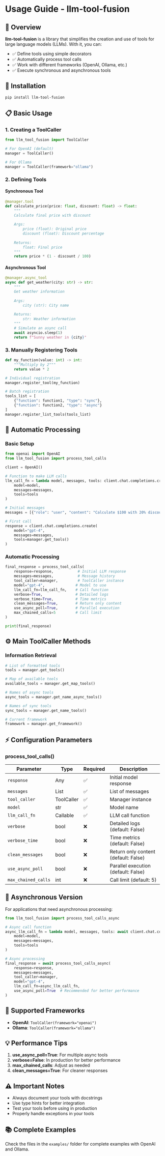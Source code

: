 # Usage Guide - llm-tool-fusion

## 📖 Overview

**llm-tool-fusion** is a library that simplifies the creation and use of tools for large language models (LLMs). With it, you can:

- ✅ Define tools using simple decorators
- ✅ Automatically process tool calls
- ✅ Work with different frameworks (OpenAI, Ollama, etc.)
- ✅ Execute synchronous and asynchronous tools

## 🚀 Installation

```bash
pip install llm-tool-fusion
```

## 📋 Basic Usage

### 1. Creating a ToolCaller

```python
from llm_tool_fusion import ToolCaller

# For OpenAI (default)
manager = ToolCaller()

# For Ollama
manager = ToolCaller(framework="ollama")
```

### 2. Defining Tools

#### Synchronous Tool
```python
@manager.tool
def calculate_price(price: float, discount: float) -> float:
    """
    Calculate final price with discount
    
    Args:
        price (float): Original price
        discount (float): Discount percentage
        
    Returns:
        float: Final price
    """
    return price * (1 - discount / 100)
```

#### Asynchronous Tool
```python
@manager.async_tool
async def get_weather(city: str) -> str:
    """
    Get weather information
    
    Args:
        city (str): City name
        
    Returns:
        str: Weather information
    """
    # Simulate an async call
    await asyncio.sleep(1)
    return f"Sunny weather in {city}"
```

### 3. Manually Registering Tools

```python
def my_function(value: int) -> int:
    """Multiply by 2"""
    return value * 2

# Individual registration
manager.register_tool(my_function)

# Batch registration
tools_list = [
    {"function": function1, "type": "sync"},
    {"function": function2, "type": "async"}
]
manager.register_list_tools(tools_list)
```

## 🔄 Automatic Processing

### Basic Setup

```python
from openai import OpenAI
from llm_tool_fusion import process_tool_calls

client = OpenAI()

# Function to make LLM calls
llm_call_fn = lambda model, messages, tools: client.chat.completions.create(
    model=model, 
    messages=messages, 
    tools=tools
)

# Initial messages
messages = [{"role": "user", "content": "Calculate $100 with 20% discount"}]

# First call
response = client.chat.completions.create(
    model="gpt-4",
    messages=messages,
    tools=manager.get_tools()
)
```

### Automatic Processing

```python
final_response = process_tool_calls(
    response=response,           # Initial LLM response
    messages=messages,           # Message history
    tool_caller=manager,         # ToolCaller instance
    model="gpt-4",              # Model to use
    llm_call_fn=llm_call_fn,    # Call function
    verbose=True,               # Detailed logs
    verbose_time=True,          # Time metrics
    clean_messages=True,        # Return only content
    use_async_poll=True,        # Parallel execution
    max_chained_calls=5         # Call limit
)

print(final_response)
```

## ⚙️ Main ToolCaller Methods

### Information Retrieval
```python
# List of formatted tools
tools = manager.get_tools()

# Map of available tools
available_tools = manager.get_map_tools()

# Names of async tools
async_tools = manager.get_name_async_tools()

# Names of sync tools
sync_tools = manager.get_name_tools()

# Current framework
framework = manager.get_framework()
```

## ⚡ Configuration Parameters

### process_tool_calls()

| Parameter | Type | Required | Description |
|-----------|------|----------|-------------|
| `response` | Any | ✅ | Initial model response |
| `messages` | List | ✅ | List of messages |
| `tool_caller` | ToolCaller | ✅ | Manager instance |
| `model` | str | ✅ | Model name |
| `llm_call_fn` | Callable | ✅ | LLM call function |
| `verbose` | bool | ❌ | Detailed logs (default: False) |
| `verbose_time` | bool | ❌ | Time metrics (default: False) |
| `clean_messages` | bool | ❌ | Return only content (default: False) |
| `use_async_poll` | bool | ❌ | Parallel execution (default: False) |
| `max_chained_calls` | int | ❌ | Call limit (default: 5) |

## 🚀 Asynchronous Version

For applications that need asynchronous processing:

```python
from llm_tool_fusion import process_tool_calls_async

# Async call function
async_llm_call_fn = lambda model, messages, tools: await client.chat.completions.acreate(
    model=model, 
    messages=messages, 
    tools=tools
)

# Async processing
final_response = await process_tool_calls_async(
    response=response,
    messages=messages,
    tool_caller=manager,
    model="gpt-4",
    llm_call_fn=async_llm_call_fn,
    use_async_poll=True  # Recommended for better performance
)
```

## 🔧 Supported Frameworks

- **OpenAI**: `ToolCaller(framework="openai")`
- **Ollama**: `ToolCaller(framework="ollama")`

## 💡 Performance Tips

1. **use_async_poll=True**: For multiple async tools
2. **verbose=False**: In production for better performance
3. **max_chained_calls**: Adjust as needed
4. **clean_messages=True**: For cleaner responses

## ⚠️ Important Notes

- Always document your tools with docstrings
- Use type hints for better integration
- Test your tools before using in production
- Properly handle exceptions in your tools

## 📚 Complete Examples

Check the files in the `examples/` folder for complete examples with OpenAI and Ollama. 